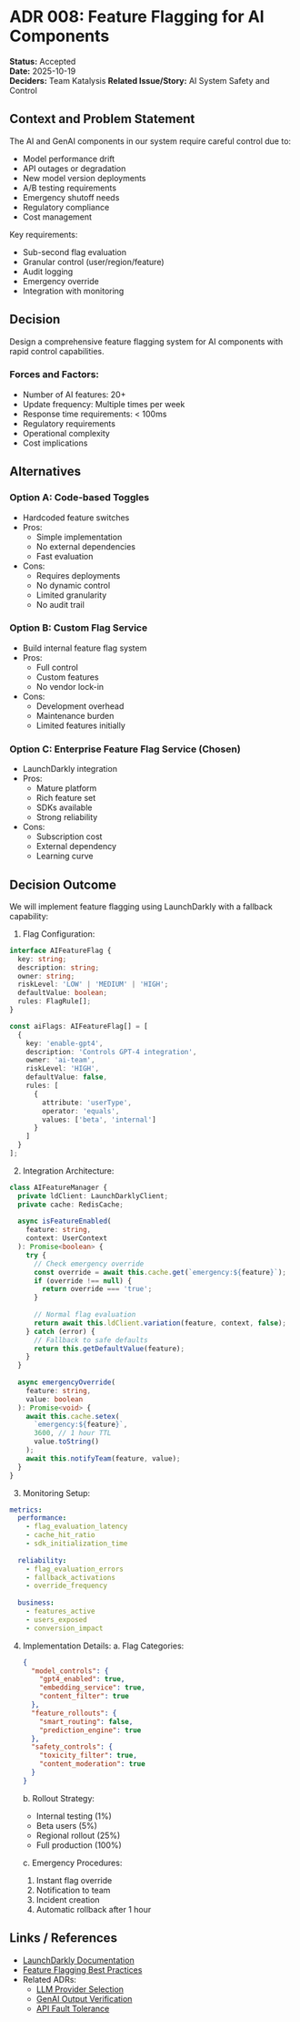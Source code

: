 # ADR 008: Feature Flagging for AI Components

**Status:** Accepted  
**Date:** 2025-10-19  
**Deciders:** Team Katalysis
**Related Issue/Story:** AI System Safety and Control

## Context and Problem Statement
The AI and GenAI components in our system require careful control due to:
- Model performance drift
- API outages or degradation
- New model version deployments
- A/B testing requirements
- Emergency shutoff needs
- Regulatory compliance
- Cost management

Key requirements:
- Sub-second flag evaluation
- Granular control (user/region/feature)
- Audit logging
- Emergency override
- Integration with monitoring

## Decision
Design a comprehensive feature flagging system for AI components with rapid control capabilities.

### Forces and Factors:
- Number of AI features: 20+
- Update frequency: Multiple times per week
- Response time requirements: < 100ms
- Regulatory requirements
- Operational complexity
- Cost implications

## Alternatives

### Option A: Code-based Toggles
- Hardcoded feature switches
- Pros:
  - Simple implementation
  - No external dependencies
  - Fast evaluation
- Cons:
  - Requires deployments
  - No dynamic control
  - Limited granularity
  - No audit trail

### Option B: Custom Flag Service
- Build internal feature flag system
- Pros:
  - Full control
  - Custom features
  - No vendor lock-in
- Cons:
  - Development overhead
  - Maintenance burden
  - Limited features initially

### Option C: Enterprise Feature Flag Service (Chosen)
- LaunchDarkly integration
- Pros:
  - Mature platform
  - Rich feature set
  - SDKs available
  - Strong reliability
- Cons:
  - Subscription cost
  - External dependency
  - Learning curve

## Decision Outcome
We will implement feature flagging using LaunchDarkly with a fallback capability:

1. Flag Configuration:
```typescript
interface AIFeatureFlag {
  key: string;
  description: string;
  owner: string;
  riskLevel: 'LOW' | 'MEDIUM' | 'HIGH';
  defaultValue: boolean;
  rules: FlagRule[];
}

const aiFlags: AIFeatureFlag[] = [
  {
    key: 'enable-gpt4',
    description: 'Controls GPT-4 integration',
    owner: 'ai-team',
    riskLevel: 'HIGH',
    defaultValue: false,
    rules: [
      {
        attribute: 'userType',
        operator: 'equals',
        values: ['beta', 'internal']
      }
    ]
  }
];
```

2. Integration Architecture:
```typescript
class AIFeatureManager {
  private ldClient: LaunchDarklyClient;
  private cache: RedisCache;
  
  async isFeatureEnabled(
    feature: string,
    context: UserContext
  ): Promise<boolean> {
    try {
      // Check emergency override
      const override = await this.cache.get(`emergency:${feature}`);
      if (override !== null) {
        return override === 'true';
      }
      
      // Normal flag evaluation
      return await this.ldClient.variation(feature, context, false);
    } catch (error) {
      // Fallback to safe defaults
      return this.getDefaultValue(feature);
    }
  }
  
  async emergencyOverride(
    feature: string,
    value: boolean
  ): Promise<void> {
    await this.cache.setex(
      `emergency:${feature}`,
      3600, // 1 hour TTL
      value.toString()
    );
    await this.notifyTeam(feature, value);
  }
}
```

3. Monitoring Setup:
```yaml
metrics:
  performance:
    - flag_evaluation_latency
    - cache_hit_ratio
    - sdk_initialization_time
  
  reliability:
    - flag_evaluation_errors
    - fallback_activations
    - override_frequency
  
  business:
    - features_active
    - users_exposed
    - conversion_impact
```

4. Implementation Details:
   a. Flag Categories:
      ```json
      {
        "model_controls": {
          "gpt4_enabled": true,
          "embedding_service": true,
          "content_filter": true
        },
        "feature_rollouts": {
          "smart_routing": false,
          "prediction_engine": true
        },
        "safety_controls": {
          "toxicity_filter": true,
          "content_moderation": true
        }
      }
      ```

   b. Rollout Strategy:
      - Internal testing (1%)
      - Beta users (5%)
      - Regional rollout (25%)
      - Full production (100%)

   c. Emergency Procedures:
      1. Instant flag override
      2. Notification to team
      3. Incident creation
      4. Automatic rollback after 1 hour

## Links / References
- [LaunchDarkly Documentation](https://docs.launchdarkly.com/)
- [Feature Flagging Best Practices](https://martinfowler.com/articles/feature-toggles.html)
- Related ADRs:
  - [LLM Provider Selection](004-llm-provider-selection.md)
  - [GenAI Output Verification](005-genai-output-verification.md)
  - [API Fault Tolerance](006-api-fault-tolerance.md)